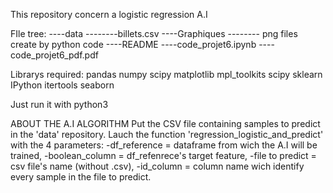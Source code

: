 This repository concern a logistic regression A.I

FIle tree: ----data --------billets.csv ----Graphiques -------- png files create by python code ----README ----code_projet6.ipynb ----code_projet6_pdf.pdf

Librarys required: 
pandas
numpy
scipy
matplotlib
mpl_toolkits
scipy sklearn
IPython
itertools
seaborn

Just run it with python3

ABOUT THE A.I ALGORITHM Put the CSV file containing samples to predict in the 'data' repository.
Lauch the function 'regression_logistic_and_predict' with the 4 parameters: -df_reference = dataframe from wich
the A.I will be trained, -boolean_column = df_refenrece's target feature, -file to predict = csv file's name (without .csv),
-id_column = column name wich identify every sample in the file to predict.
